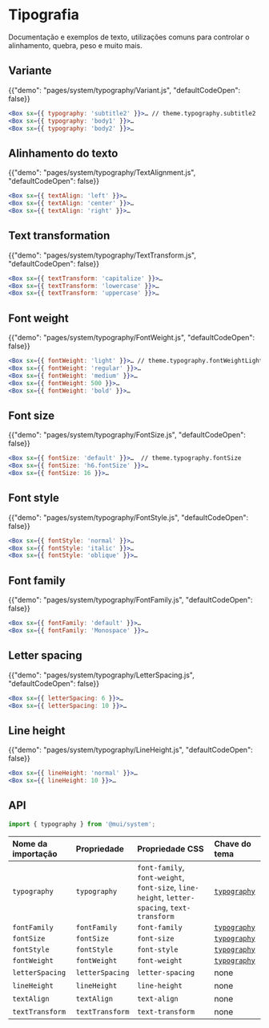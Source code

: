 # Tipografia

<p class="description">Documentação e exemplos de texto, utilizações comuns para controlar o alinhamento, quebra, peso e muito mais.</p>

## Variante

{{"demo": "pages/system/typography/Variant.js", "defaultCodeOpen": false}}

```jsx
<Box sx={{ typography: 'subtitle2' }}>… // theme.typography.subtitle2
<Box sx={{ typography: 'body1' }}>…
<Box sx={{ typography: 'body2' }}>…
```

## Alinhamento do texto

{{"demo": "pages/system/typography/TextAlignment.js", "defaultCodeOpen": false}}

```jsx
<Box sx={{ textAlign: 'left' }}>…
<Box sx={{ textAlign: 'center' }}>…
<Box sx={{ textAlign: 'right' }}>…
```

## Text transformation

{{"demo": "pages/system/typography/TextTransform.js", "defaultCodeOpen": false}}

```jsx
<Box sx={{ textTransform: 'capitalize' }}>…
<Box sx={{ textTransform: 'lowercase' }}>…
<Box sx={{ textTransform: 'uppercase' }}>…
```

## Font weight

{{"demo": "pages/system/typography/FontWeight.js", "defaultCodeOpen": false}}

```jsx
<Box sx={{ fontWeight: 'light' }}>… // theme.typography.fontWeightLight
<Box sx={{ fontWeight: 'regular' }}>…
<Box sx={{ fontWeight: 'medium' }}>…
<Box sx={{ fontWeight: 500 }}>…
<Box sx={{ fontWeight: 'bold' }}>…
```

## Font size

{{"demo": "pages/system/typography/FontSize.js", "defaultCodeOpen": false}}

```jsx
<Box sx={{ fontSize: 'default' }}>…  // theme.typography.fontSize
<Box sx={{ fontSize: 'h6.fontSize' }}>…
<Box sx={{ fontSize: 16 }}>…
```

## Font style

{{"demo": "pages/system/typography/FontStyle.js", "defaultCodeOpen": false}}

```jsx
<Box sx={{ fontStyle: 'normal' }}>…
<Box sx={{ fontStyle: 'italic' }}>…
<Box sx={{ fontStyle: 'oblique' }}>…
```

## Font family

{{"demo": "pages/system/typography/FontFamily.js", "defaultCodeOpen": false}}

```jsx
<Box sx={{ fontFamily: 'default' }}>…
<Box sx={{ fontFamily: 'Monospace' }}>…
```

## Letter spacing

{{"demo": "pages/system/typography/LetterSpacing.js", "defaultCodeOpen": false}}

```jsx
<Box sx={{ letterSpacing: 6 }}>…
<Box sx={{ letterSpacing: 10 }}>…
```

## Line height

{{"demo": "pages/system/typography/LineHeight.js", "defaultCodeOpen": false}}

```jsx
<Box sx={{ lineHeight: 'normal' }}>…
<Box sx={{ lineHeight: 10 }}>…
```

## API

```js
import { typography } from '@mui/system';
```

| Nome da importação | Propriedade     | Propriedade CSS                                                                              | Chave do tema                                                          |
|:------------------ |:--------------- |:-------------------------------------------------------------------------------------------- |:---------------------------------------------------------------------- |
| `typography`       | `typography`    | `font-family`, `font-weight`, `font-size`, `line-height`, `letter-spacing`, `text-transform` | [`typography`](/customization/default-theme/?expand-path=$.typography) |
| `fontFamily`       | `fontFamily`    | `font-family`                                                                                | [`typography`](/customization/default-theme/?expand-path=$.typography) |
| `fontSize`         | `fontSize`      | `font-size`                                                                                  | [`typography`](/customization/default-theme/?expand-path=$.typography) |
| `fontStyle`        | `fontStyle`     | `font-style`                                                                                 | [`typography`](/customization/default-theme/?expand-path=$.typography) |
| `fontWeight`       | `fontWeight`    | `font-weight`                                                                                | [`typography`](/customization/default-theme/?expand-path=$.typography) |
| `letterSpacing`    | `letterSpacing` | `letter-spacing`                                                                             | none                                                                   |
| `lineHeight`       | `lineHeight`    | `line-height`                                                                                | none                                                                   |
| `textAlign`        | `textAlign`     | `text-align`                                                                                 | none                                                                   |
| `textTransform`    | `textTransform` | `text-transform`                                                                             | none                                                                   |
